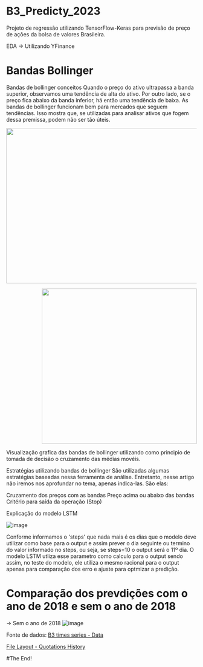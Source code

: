 # B3_Predicty_2023
Projeto de regressão utilizando TensorFlow-Keras para previsão de preço de ações da bolsa de valores Brasileira.



EDA → Utilizando YFinance

# Bandas Bollinger
Bandas de bollinger conceitos
Quando o preço do ativo ultrapassa a banda superior, observamos uma tendência de alta do ativo. Por outro lado, se o preço fica abaixo da banda inferior, há então uma tendência de baixa.
As bandas de bollinger funcionam bem para mercados que seguem tendências. Isso mostra que, se utilizadas para analisar ativos que fogem dessa premissa, podem não ser tão úteis.


<p align="center">
  <img width="1000" height="410" src="https://github.com/BrunoGeraldine/B3_Prediction_2023/assets/87772120/86db141f-ca31-4792-8028-1d1cd4ef3589"
</p>

<p align="right">
  <img width="center" height="410" src="https://github.com/BrunoGeraldine/B3_Prediction_2023/assets/87772120/af0694f3-9238-47d4-af37-f3284b785298"
</p>
  
  Visualização grafica das bandas de bollinger utilizando como principio de tomada de decisão o cruzamento das médias movéis.
	
Estratégias utilizando bandas de bollinger
São utilizadas algumas estratégias baseadas nessa ferramenta de análise. Entretanto, nesse artigo não iremos nos aprofundar no tema, apenas indica-las. São elas:

Cruzamento dos preços com as bandas
Preço acima ou abaixo das bandas
Critério para saída da operação (Stop)



	
	
	
	

Explicação do modelo LSTM

![image](https://user-images.githubusercontent.com/87772120/236852947-37c97efa-1dbd-4753-90f3-a105d834cf81.png)

Conforme informamos o 'steps' que nada mais é os dias que o modelo deve utilizar como base para o output e assim prever o dia seguinte ou termino do valor informado no steps, ou seja, se steps=10 o output será o 11º dia.
O modelo LSTM utliza esse parametro como calculo para o output sendo assim, no teste do modelo, ele utiliza o mesmo racional para o output apenas para comparação dos erro e ajuste para optmizar a predição.


# Comparação dos prevdições com o ano de 2018 e sem o ano de 2018

→ Sem o ano de 2018
![image](https://user-images.githubusercontent.com/87772120/236906059-b12e7009-1830-486e-bbb3-2950f74351c9.png)


Fonte de dados:
[B3 times series - Data](https://www.b3.com.br/pt_br/market-data-e-indices/servicos-de-dados/market-data/historico/mercado-a-vista/series-historicas/)


[File Layout - Quotations History](https://www.b3.com.br/data/files/33/67/B9/50/D84057102C784E47AC094EA8/SeriesHistoricas_Layout.pdf)
                                       

#The End!
